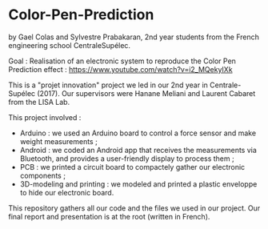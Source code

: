 # Color-Pen-Prediction
by Gael Colas and Sylvestre Prabakaran, 2nd year students from the French engineering school CentraleSupélec.

 Goal : Realisation of an electronic system to reproduce the Color Pen Prediction effect : https://www.youtube.com/watch?v=i2_MQekyIXk
 
 This is a "projet innovation" project we led in our 2nd year in Centrale-Supélec (2017). 
 Our supervisors were Hanane Meliani and Laurent Cabaret from the LISA Lab.
 
 This project involved :
  - Arduino : we used an Arduino board to control a force sensor and make weight measurements ;
  - Android : we coded an Android app that receives the measurements via Bluetooth, and provides a user-friendly display to process them ;
  - PCB : we printed a circuit board to compactely gather our electronic components ;
  - 3D-modeling and printing : we modeled and printed a plastic enveloppe to hide our electronic board.

This repository gathers all our code and the files we used in our project. Our final report and presentation is at the root (written in French).

